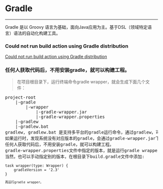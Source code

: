 # Gradle

------

Gradle 是以 Groovy 语言为基础，面向Java应用为主。基于DSL（领域特定语言）语法的自动化构建工具。


###  Could not run build action using Gradle distribution

[Could not run build action using Gradle distribution](http://www.quke.org/post/andriod-studio-gradle.html)

### 任何人获取代码后，不用安装gradle，就可以构建工程。

> 在项目根目录下，运行终端命令gradle wrapper，就会生成下面几个文件：
<pre>
project-root
    |-gradle
        |-wrapper
            |-gradle-wrapper.jar
            |-gradle-wrapper.properties
    |-gradlew
    |-gradlew.bat
gradlew, gradlew.bat 是支持多平台的gradle运行命令，通过gradlew，可以执行gradle构建任务。
如果运行时，发现系统没有对应版本的gradle，会通过gradle-wrapper.jar下载gradle-wrapper.properties中指定的gradle版本。这样的话，
任何人获取代码后，不用安装gradle，就可以构建工程。
gradle-wrapper.properties文件中指定的版本，就是运行gradle wrapper命令时的gradle版本。
当然，也可以手动指定别的版本，在根目录下build.gradle文件中添加:
<code>
task wrapper(type: Wrapper) {
    gradleVersion = '2.3'
}
<code>
再运行gradle wrapper。
<pre>
